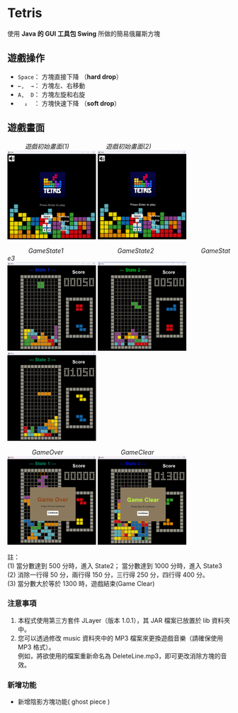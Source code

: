 # Tetris
使用 **Java 的 GUI 工具包 Swing** 所做的簡易俄羅斯方塊

## 遊戲操作
* `Space`： 方塊直接下降 （**hard drop**）
*  `←,  →`： 方塊左、右移動 
*  `A,  D`： 方塊左旋和右旋
*  `   ↓   `： 方塊快速下降 （**soft drop**）
## 遊戲畫面
&nbsp;&nbsp;&nbsp;&nbsp;&nbsp;&nbsp;&nbsp;&nbsp;&nbsp;&nbsp;*遊戲初始畫面(1)*&nbsp;&nbsp;&nbsp;&nbsp;&nbsp;&nbsp;&nbsp;&nbsp;&nbsp;&nbsp;&nbsp;&nbsp;&nbsp;&nbsp;&nbsp;&nbsp;&nbsp;&nbsp;&nbsp;&nbsp;&nbsp;*遊戲初始畫面(2)*   
<img src="https://github.com/MingMinNa/Tetris/blob/main/img/game_display/HomeScreen_display(1).png" alt="HomeScreen_display(1).png" width="200" height="200">
<img src="https://github.com/MingMinNa/Tetris/blob/main/img/game_display/HomeScreen_display(2).png" alt="HomeScreen_display(2).png" width="200" height="200">  

&nbsp;&nbsp;&nbsp;&nbsp;&nbsp;&nbsp;&nbsp;&nbsp;&nbsp;&nbsp;&nbsp;&nbsp;*GameState1*&nbsp;&nbsp;&nbsp;&nbsp;&nbsp;&nbsp;&nbsp;&nbsp;&nbsp;&nbsp;&nbsp;&nbsp;&nbsp;&nbsp;&nbsp;&nbsp;&nbsp;&nbsp;&nbsp;&nbsp;&nbsp;&nbsp;&nbsp;&nbsp;&nbsp;&nbsp;&nbsp;&nbsp;&nbsp;&nbsp;&nbsp;*GameState2*&nbsp;&nbsp;&nbsp;&nbsp;&nbsp;&nbsp;&nbsp;&nbsp;&nbsp;&nbsp;&nbsp;&nbsp;&nbsp;&nbsp;&nbsp;&nbsp;&nbsp;&nbsp;&nbsp;&nbsp;&nbsp;&nbsp;&nbsp;&nbsp;&nbsp;&nbsp;&nbsp;*GameState3*  
<img src="https://github.com/MingMinNa/Tetris/blob/main/img/game_display/GameScreen_State1.png" alt="GameScreen_State1.png" width="200" height="200">
<img src="https://github.com/MingMinNa/Tetris/blob/main/img/game_display/GameScreen_state2.png" alt="GameScreen_state2.png" width="200" height="200">
<img src="https://github.com/MingMinNa/Tetris/blob/main/img/game_display/GameScreen_State3.png" alt="GameScreen_State3.png" width="200" height="200">  

&nbsp;&nbsp;&nbsp;&nbsp;&nbsp;&nbsp;&nbsp;&nbsp;&nbsp;&nbsp;&nbsp;&nbsp;&nbsp;&nbsp;*GameOver*&nbsp;&nbsp;&nbsp;&nbsp;&nbsp;&nbsp;&nbsp;&nbsp;&nbsp;&nbsp;&nbsp;&nbsp;&nbsp;&nbsp;&nbsp;&nbsp;&nbsp;&nbsp;&nbsp;&nbsp;&nbsp;&nbsp;&nbsp;&nbsp;&nbsp;&nbsp;&nbsp;&nbsp;&nbsp;&nbsp;&nbsp;&nbsp;&nbsp;*GameClear*  
<img src="https://github.com/MingMinNa/Tetris/blob/main/img/game_display/GameOver.png" alt="GameOver.png" width="200" height="200">
<img src="https://github.com/MingMinNa/Tetris/blob/main/img/game_display/GameClear.png" alt="GameClear.png" width="200" height="200">  

註：  
(1) 當分數達到 500 分時，進入 State2； 當分數達到 1000 分時，進入 State3  
(2) 消除一行得 50 分，兩行得 150 分，三行得 250 分，四行得 400 分。  
(3) 當分數大於等於 1300 時，遊戲結束(Game Clear)
### 注意事項
1. 本程式使用第三方套件 JLayer（版本 1.0.1），其 JAR 檔案已放置於 lib 資料夾中。
2. 您可以透過修改 music 資料夾中的 MP3 檔案來更換遊戲音樂（請確保使用 MP3 格式）。  
   例如，將欲使用的檔案重新命名為 DeleteLine.mp3，即可更改消除方塊的音效。

### 新增功能
* 新增陰影方塊功能( ghost piece )

